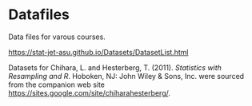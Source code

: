 # Datafiles

Data files for varous courses.

https://stat-jet-asu.github.io/Datasets/DatasetList.html

Datasets for Chihara, L. and Hesterberg, T. (2011). *Statistics with Resampling and R*. Hoboken, NJ: John Wiley & Sons, Inc. were sourced from the companion web site https://sites.google.com/site/chiharahesterberg/.
